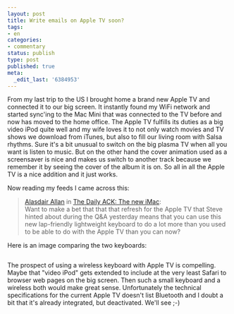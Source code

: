 ```yaml
---
layout: post
title: Write emails on Apple TV soon?
tags:
- en
categories:
- commentary
status: publish
type: post
published: true
meta:
  _edit_last: '6384953'
---
```

<p>From my last trip to the US I brought home a brand new Apple TV and connected it to our big screen. It instantly found my WiFi network and started sync'ing to the Mac Mini that was connected to the TV before and now has moved to the home office. The Apple TV fulfills its duties as a big video iPod quite well and my wife loves it to not only watch movies and TV shows we download from iTunes, but also to fill our living room with Salsa rhythms. Sure it's a bit unusual to switch on the big plasma TV when all you want is listen to music. But on the other hand the cover animation used as a screensaver is nice and makes us switch to another track because we remember it by seeing the cover of the album it is on. So all in all the Apple TV is a nice addition and it just works.</p>

<p>Now reading my feeds I came across this:</p>

<blockquote><a href="http://www.dailyack.com">Alasdair Allan</a> in <a href="http://www.dailyack.com/2007/08/new-imac.html">The Daily ACK: The new iMac</a>:<br>
Want to make a bet that that that refresh for the Apple TV that Steve hinted about during the Q&amp;A yesterday means that you can use this new lap-friendly lightweight keyboard to do a lot more than you used to be able to do with the Apple TV than you can now?
</blockquote>

<p>Here is an image comparing the two keyboards:</p>

<p align="center"><img></p>

<p>The prospect of using a wireless keyboard with Apple TV is compelling. Maybe that "video iPod" gets extended to include at the very least Safari to browser web pages on the big screen. Then such a small keyboard and a wireless both would make great sense. Unfortunately the technical specifications for the current Apple TV doesn't list Bluetooth and I doubt a bit that it's already integrated, but deactivated. We'll see ;-)</p>

